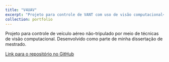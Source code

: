 ```yaml
---
title: "V4UAV"
excerpt: "Projeto para controle de VANT com uso de visão computacional<br/><img src='/images/v4uav.jpg'>"
collection: portfolio
---
```


Projeto para controle de veículo aéreo não-tripulado por meio de técnicas de visão computacional. Desenvolvido como parte de minha dissertação de mestrado.

[Link para o repositório no GitHub](https://github.com/lcfdiniz/v4uav)
